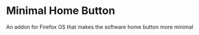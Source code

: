 Minimal Home Button
===================
An addon for Firefox OS that makes the software home button more minimal
